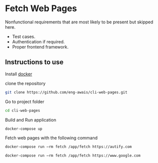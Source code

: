 
# Fetch Web Pages

Nonfunctional requirements that are most likely to be present but skipped here.

* Test cases.
* Authentication if required.
* Proper frontend framework.

## Instructions to use

Install [docker](https://docs.docker.com/engine/install)

clone the repository
```sh
git clone https://github.com/eng-awais/cli-web-pages.git
```
Go to project folder
```sh
cd cli-web-pages
```
Build and Run application
```sh
docker-compose up
```
Fetch web pages with the following command
```sh
docker-compose run —rm fetch /app/fetch https://autify.com
```
```sh
docker-compose run —rm fetch /app/fetch https://www.google.com
```
